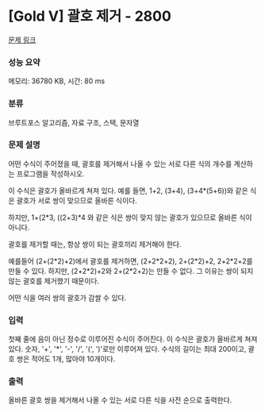 # [Gold V] 괄호 제거 - 2800 

[문제 링크](https://www.acmicpc.net/problem/2800) 

### 성능 요약

메모리: 36780 KB, 시간: 80 ms

### 분류

브루트포스 알고리즘, 자료 구조, 스택, 문자열

### 문제 설명

<p>어떤 수식이 주어졌을 때, 괄호를 제거해서 나올 수 있는 서로 다른 식의 개수를 계산하는 프로그램을 작성하시오.</p>

<p>이 수식은 괄호가 올바르게 쳐져 있다. 예를 들면, 1+2, (3+4), (3+4*(5+6))와 같은 식은 괄호가 서로 쌍이 맞으므로 올바른 식이다.</p>

<p>하지만, 1+(2*3, ((2+3)*4 와 같은 식은 쌍이 맞지 않는 괄호가 있으므로 올바른 식이 아니다.</p>

<p>괄호를 제거할 때는, 항상 쌍이 되는 괄호끼리 제거해야 한다.</p>

<p>예를들어 (2+(2*2)+2)에서 괄호를 제거하면, (2+2*2+2), 2+(2*2)+2, 2+2*2+2를 만들 수 있다. 하지만, (2+2*2)+2와 2+(2*2+2)는 만들 수 없다. 그 이유는 쌍이 되지 않는 괄호를 제거했기 때문이다.</p>

<p>어떤 식을 여러 쌍의 괄호가 감쌀 수 있다.</p>

### 입력 

 <p>첫째 줄에 음이 아닌 정수로 이루어진 수식이 주어진다. 이 수식은 괄호가 올바르게 쳐져있다. 숫자, '+', '*', '-', '/', '(', ')'로만 이루어져 있다. 수식의 길이는 최대 200이고, 괄호 쌍은 적어도 1개, 많아야 10개이다. </p>

### 출력 

 <p>올바른 괄호 쌍을 제거해서 나올 수 있는 서로 다른 식을 사전 순으로 출력한다.</p>

